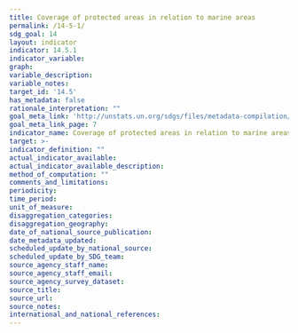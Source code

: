 ```yaml
---
title: Coverage of protected areas in relation to marine areas
permalink: /14-5-1/
sdg_goal: 14
layout: indicator
indicator: 14.5.1
indicator_variable: 
graph: 
variable_description: 
variable_notes: 
target_id: '14.5'
has_metadata: false
rationale_interpretation: ""
goal_meta_link: 'http://unstats.un.org/sdgs/files/metadata-compilation/Metadata-Goal-14.pdf'
goal_meta_link_page: 7
indicator_name: Coverage of protected areas in relation to marine areas
target: >-
indicator_definition: ""
actual_indicator_available: 
actual_indicator_available_description: 
method_of_computation: ""
comments_and_limitations: 
periodicity: 
time_period: 
unit_of_measure: 
disaggregation_categories: 
disaggregation_geography: 
date_of_national_source_publication: 
date_metadata_updated: 
scheduled_update_by_national_source: 
scheduled_update_by_SDG_team: 
source_agency_staff_name: 
source_agency_staff_email: 
source_agency_survey_dataset: 
source_title: 
source_url: 
source_notes: 
international_and_national_references: 
---
```


